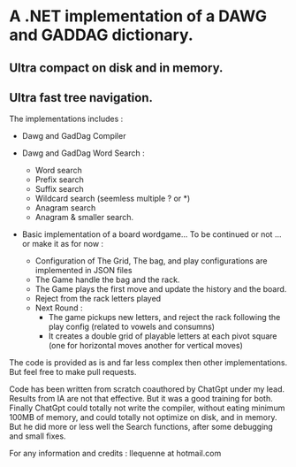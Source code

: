 # A .NET implementation of a DAWG and GADDAG dictionary. 
## Ultra compact on disk and in memory.
## Ultra fast tree navigation. 

The implementations includes : 
- Dawg and GadDag Compiler
- Dawg and GadDag Word Search : 
    - Word search
    - Prefix search
    - Suffix search 
    - Wildcard search (seemless multiple ? or *)
    - Anagram search 
    - Anagram & smaller search.
     
- Basic implementation of a board wordgame... To be continued or not ... or make it as for now :
    - Configuration of The Grid, The bag, and play configurations are implemented in JSON files
    - The Game handle the bag and the rack.
    - The Game plays the first move and update the history and the board.
    - Reject from the rack letters played
    - Next Round : 
        - The game pickups new letters, and reject the rack following the play config (related to vowels and consumns)
        - It creates a double grid of playable letters at each pivot square (one for horizontal moves another for vertical moves)

The code is provided as is and far less complex then other implementations. But feel free to make pull requests.

Code has been written from scratch coauthored by ChatGpt under my lead. 
Results from IA are not that effective. But it was a good training for both. 
Finally ChatGpt could totally not write the compiler, without eating minimum 100MB of memory, and could totally not optimize on disk, and in memory. But he did more or less well the Search functions, after some debugging and small fixes. 

For any information and credits : llequenne at hotmail.com
